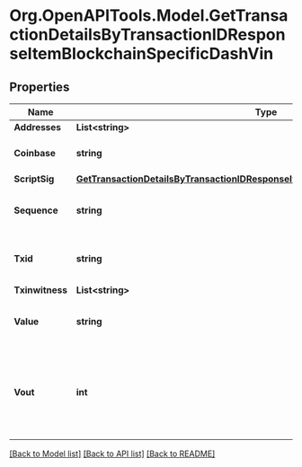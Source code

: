 # Org.OpenAPITools.Model.GetTransactionDetailsByTransactionIDResponseItemBlockchainSpecificDashVin

## Properties

Name | Type | Description | Notes
------------ | ------------- | ------------- | -------------
**Addresses** | **List&lt;string&gt;** |  | 
**Coinbase** | **string** | Represents the coinbase hex. | [optional] 
**ScriptSig** | [**GetTransactionDetailsByTransactionIDResponseItemBlockchainSpecificDashScriptSig**](GetTransactionDetailsByTransactionIDResponseItemBlockchainSpecificDashScriptSig.md) |  | 
**Sequence** | **string** | Represents the script sequence number. | 
**Txid** | **string** | Represents the reference transaction identifier. | [optional] 
**Txinwitness** | **List&lt;string&gt;** |  | 
**Value** | **string** | Represents the sent/received amount. | [optional] 
**Vout** | **int** | It refers to the index of the output address of this transaction. The index starts from 0. | [optional] 

[[Back to Model list]](../README.md#documentation-for-models) [[Back to API list]](../README.md#documentation-for-api-endpoints) [[Back to README]](../README.md)

